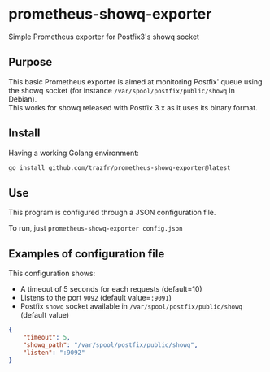 # prometheus-showq-exporter

Simple Prometheus exporter for Postfix3's showq socket

## Purpose

This basic Prometheus exporter is aimed at monitoring Postfix' queue using the showq socket (for instance `/var/spool/postfix/public/showq` in Debian).  
This works for showq released with Postfix 3.x as it uses its binary format.

## Install

Having a working Golang environment:

```bash
go install github.com/trazfr/prometheus-showq-exporter@latest
```

## Use

This program is configured through a JSON configuration file.

To run, just `prometheus-showq-exporter config.json`

## Examples of configuration file

This configuration shows:

- A timeout of 5 seconds for each requests (default=10)
- Listens to the port `9092` (default value=`:9091`)
- Postfix `showq` socket available in `/var/spool/postfix/public/showq` (default value)

```json
{
    "timeout": 5,
    "showq_path": "/var/spool/postfix/public/showq",
    "listen": ":9092"
}
```
